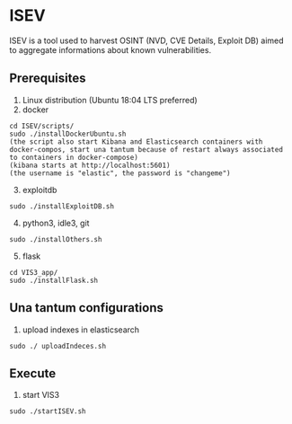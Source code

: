 # ISEV
ISEV is a tool used to harvest OSINT (NVD, CVE Details, Exploit DB) aimed to aggregate informations about known vulnerabilities.

## Prerequisites
1) Linux distribution (Ubuntu 18:04 LTS preferred)
2) docker
```
cd ISEV/scripts/
sudo ./installDockerUbuntu.sh
(the script also start Kibana and Elasticsearch containers with docker-compos, start una tantum because of restart always associated to containers in docker-compose)
(kibana starts at http://localhost:5601)
(the username is "elastic", the password is "changeme")
```
3) exploitdb
```
sudo ./installExploitDB.sh
```
4) python3, idle3, git
```
sudo ./installOthers.sh
```
5) flask
```
cd VIS3_app/
sudo ./installFlask.sh
```


## Una tantum configurations
1) upload indexes in elasticsearch
```
sudo ./ uploadIndeces.sh
```

## Execute
1) start VIS3
```
sudo ./startISEV.sh
```
